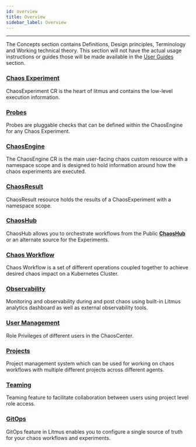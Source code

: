 ```yaml
---
id: overview
title: Overview
sidebar_label: Overview
---
```


---

The Concepts section contains Definitions, Design principles, Terminology and Working technical theory. This section will not have the actual usage instructions or guides those will be made available in the [User Guides](../user-guides/overview.md) section.

### [Chaos Experiment](chaos-experiment.md)

ChaosExperiment CR is the heart of litmus and contains the low-level execution information.

### [Probes](probes.md)

Probes are pluggable checks that can be defined within the ChaosEngine for any Chaos Experiment.

### [ChaosEngine](chaos-engine.md)

The ChaosEngine CR is the main user-facing chaos custom resource with a namespace scope and is designed to hold information around how the chaos experiments are executed.

### [ChaosResult](chaos-result.md)

ChaosResult resource holds the results of a ChaosExperiment with a namespace scope.

### [ChaosHub](chaoshub.md)

ChaosHub allows you to orchestrate workflows from the Public **[ChaosHub](http://hub.litmuschaos.io/)** or an alternate source for the Experiments.

### [Chaos Workflow](chaos-workflow.md)

Chaos Workflow is a set of different operations coupled together to achieve desired chaos impact on a Kubernetes Cluster.

### [Observability](workflow-statistics.md)

Monitoring and observability during and post chaos using built-in Litmus analytics dashboard as well as external observability tools.

### [User Management](user-management.md)

Role Privileges of different users in the ChaosCenter.

### [Projects](projects.md)

Project management system which can be used for working on chaos workflows with multiple different projects across different agents.

### [Teaming](probes.md)

Teaming feature to facilitate collaboration between users using project level role access.

### [GitOps](gitops.md)

GitOps feature in Litmus enables you to configure a single source of truth for your chaos workflows and experiments.
